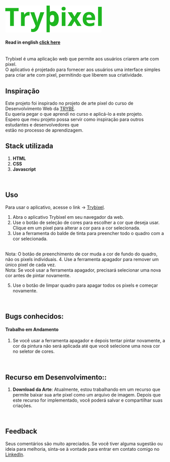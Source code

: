 ![Trybixel](./assets/logo-green.svg)
#### Read in english [click here](README.md)
<br>
Trybixel é uma aplicação web que permite aos usuários criarem arte com pixel. <br>
O aplicativo é projetado para fornecer aos usuários uma interface simples <br>
para criar arte com pixel, permitindo que liberem sua criatividade.
<br>

## **Inspiração**
Este projeto foi inspirado no projeto de arte pixel do curso de Desenvolvimento Web da [TRYBE](https://www.betrybe.com/).<br>
Eu queria pegar o que aprendi no curso e aplicá-lo a este projeto. <br>
Espero que meu projeto possa servir como inspiração para outros estudantes e desenvolvedores que <br>
estão no processo de aprendizagem.
<br>

## **Stack utilizada**
1. **HTML** 
2. **CSS** 
3. **Javascript**

<br>

## **Uso**

Para usar o aplicativo, acesse o link -> [Trybixel](https://trybixel.vercel.app/).

1. Abra o aplicativo Trybixel em seu navegador da web.
2. Use o botão de seleção de cores para escolher a cor que deseja usar. Clique em um pixel para alterar a cor para a cor selecionada.
3. Use a ferramenta do balde de tinta para preencher todo o quadro com a cor selecionada.
<br>
Nota: O botão de preenchimento de cor muda a cor de fundo do quadro, não os pixels individuais.
4. Use a ferramenta apagador para remover um único pixel de cada vez.
<br>
Nota: Se você usar a ferramenta apagador, precisará selecionar uma nova cor antes de pintar novamente.

5. Use o botão de limpar quadro para apagar todos os pixels e começar novamente.


<br>

## **Bugs conhecidos:**
#### **Trabalho em Andamento**
1. Se você usar a ferramenta apagador e depois tentar pintar novamente, a cor da pintura não será aplicada até que você selecione uma nova cor no seletor de cores.

<br>

## **Recurso em Desenvolvimento::**
1. **Download da Arte**: Atualmente, estou trabalhando em um recurso que permite baixar sua arte pixel como um arquivo de imagem. Depois que este recurso for implementado, você poderá salvar e compartilhar suas criações.

<br>

## **Feedback**
Seus comentários são muito apreciados. Se você tiver alguma sugestão ou ideia para melhoria, sinta-se à vontade para entrar em contato comigo no [LinkedIn](https://www.linkedin.com/in/markoclimako/).
